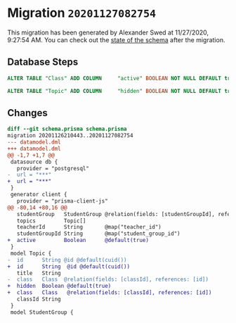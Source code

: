 # Migration `20201127082754`

This migration has been generated by Alexander Swed at 11/27/2020, 9:27:54 AM.
You can check out the [state of the schema](./schema.prisma) after the migration.

## Database Steps

```sql
ALTER TABLE "Class" ADD COLUMN     "active" BOOLEAN NOT NULL DEFAULT true

ALTER TABLE "Topic" ADD COLUMN     "hidden" BOOLEAN NOT NULL DEFAULT true
```

## Changes

```diff
diff --git schema.prisma schema.prisma
migration 20201126210443..20201127082754
--- datamodel.dml
+++ datamodel.dml
@@ -1,7 +1,7 @@
 datasource db {
   provider = "postgresql"
-  url = "***"
+  url = "***"
 }
 generator client {
   provider = "prisma-client-js"
@@ -80,14 +80,16 @@
   studentGroup   StudentGroup @relation(fields: [studentGroupId], references: [id])
   topics         Topic[]
   teacherId      String       @map("teacher_id")
   studentGroupId String       @map("student_group_id")
+  active         Boolean      @default(true)
 }
 model Topic {
-  id      String @id @default(cuid())
+  id      String  @id @default(cuid())
   title   String
-  class   Class  @relation(fields: [classId], references: [id])
+  hidden  Boolean @default(true)
+  class   Class   @relation(fields: [classId], references: [id])
   classId String
 }
 model StudentGroup {
```


